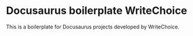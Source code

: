 # Docusaurus boilerplate WriteChoice

This is a boilerplate for Docusaurus projects developed by WriteChoice.
